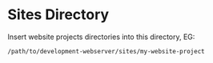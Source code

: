 # Sites Directory

Insert website projects directories into this directory, EG:

    /path/to/development-webserver/sites/my-website-project